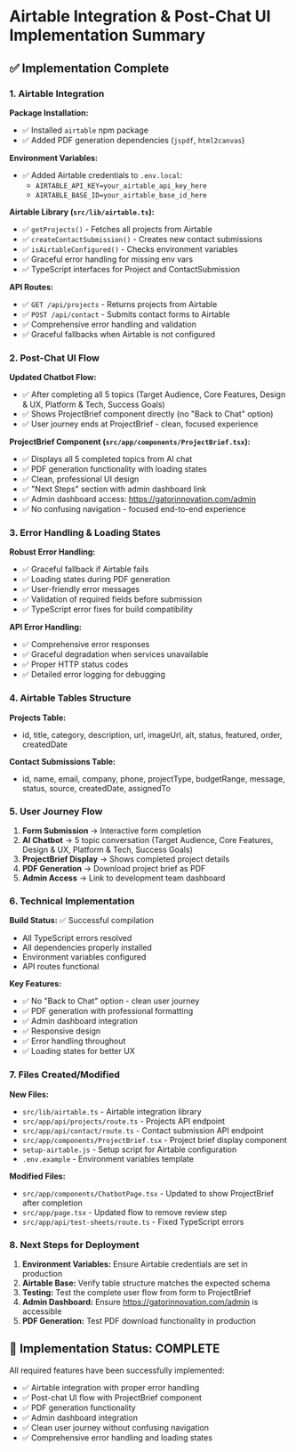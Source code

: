 # Airtable Integration & Post-Chat UI Implementation Summary

## ✅ Implementation Complete

### 1. Airtable Integration

**Package Installation:**
- ✅ Installed `airtable` npm package
- ✅ Added PDF generation dependencies (`jspdf`, `html2canvas`)

**Environment Variables:**
- ✅ Added Airtable credentials to `.env.local`:
  - `AIRTABLE_API_KEY=your_airtable_api_key_here`
  - `AIRTABLE_BASE_ID=your_airtable_base_id_here`

**Airtable Library (`src/lib/airtable.ts`):**
- ✅ `getProjects()` - Fetches all projects from Airtable
- ✅ `createContactSubmission()` - Creates new contact submissions
- ✅ `isAirtableConfigured()` - Checks environment variables
- ✅ Graceful error handling for missing env vars
- ✅ TypeScript interfaces for Project and ContactSubmission

**API Routes:**
- ✅ `GET /api/projects` - Returns projects from Airtable
- ✅ `POST /api/contact` - Submits contact forms to Airtable
- ✅ Comprehensive error handling and validation
- ✅ Graceful fallbacks when Airtable is not configured

### 2. Post-Chat UI Flow

**Updated Chatbot Flow:**
- ✅ After completing all 5 topics (Target Audience, Core Features, Design & UX, Platform & Tech, Success Goals)
- ✅ Shows ProjectBrief component directly (no "Back to Chat" option)
- ✅ User journey ends at ProjectBrief - clean, focused experience

**ProjectBrief Component (`src/app/components/ProjectBrief.tsx`):**
- ✅ Displays all 5 completed topics from AI chat
- ✅ PDF generation functionality with loading states
- ✅ Clean, professional UI design
- ✅ "Next Steps" section with admin dashboard link
- ✅ Admin dashboard access: https://gatorinnovation.com/admin
- ✅ No confusing navigation - focused end-to-end experience

### 3. Error Handling & Loading States

**Robust Error Handling:**
- ✅ Graceful fallback if Airtable fails
- ✅ Loading states during PDF generation
- ✅ User-friendly error messages
- ✅ Validation of required fields before submission
- ✅ TypeScript error fixes for build compatibility

**API Error Handling:**
- ✅ Comprehensive error responses
- ✅ Graceful degradation when services unavailable
- ✅ Proper HTTP status codes
- ✅ Detailed error logging for debugging

### 4. Airtable Tables Structure

**Projects Table:**
- id, title, category, description, url, imageUrl, alt, status, featured, order, createdDate

**Contact Submissions Table:**
- id, name, email, company, phone, projectType, budgetRange, message, status, source, createdDate, assignedTo

### 5. User Journey Flow

1. **Form Submission** → Interactive form completion
2. **AI Chatbot** → 5 topic conversation (Target Audience, Core Features, Design & UX, Platform & Tech, Success Goals)
3. **ProjectBrief Display** → Shows completed project details
4. **PDF Generation** → Download project brief as PDF
5. **Admin Access** → Link to development team dashboard

### 6. Technical Implementation

**Build Status:** ✅ Successful compilation
- All TypeScript errors resolved
- All dependencies properly installed
- Environment variables configured
- API routes functional

**Key Features:**
- ✅ No "Back to Chat" option - clean user journey
- ✅ PDF generation with professional formatting
- ✅ Admin dashboard integration
- ✅ Responsive design
- ✅ Error handling throughout
- ✅ Loading states for better UX

### 7. Files Created/Modified

**New Files:**
- `src/lib/airtable.ts` - Airtable integration library
- `src/app/api/projects/route.ts` - Projects API endpoint
- `src/app/api/contact/route.ts` - Contact submission API endpoint
- `src/app/components/ProjectBrief.tsx` - Project brief display component
- `setup-airtable.js` - Setup script for Airtable configuration
- `.env.example` - Environment variables template

**Modified Files:**
- `src/app/components/ChatbotPage.tsx` - Updated to show ProjectBrief after completion
- `src/app/page.tsx` - Updated flow to remove review step
- `src/app/api/test-sheets/route.ts` - Fixed TypeScript errors

### 8. Next Steps for Deployment

1. **Environment Variables:** Ensure Airtable credentials are set in production
2. **Airtable Base:** Verify table structure matches the expected schema
3. **Testing:** Test the complete user flow from form to ProjectBrief
4. **Admin Dashboard:** Ensure https://gatorinnovation.com/admin is accessible
5. **PDF Generation:** Test PDF download functionality in production

## 🎉 Implementation Status: COMPLETE

All required features have been successfully implemented:
- ✅ Airtable integration with proper error handling
- ✅ Post-chat UI flow with ProjectBrief component
- ✅ PDF generation functionality
- ✅ Admin dashboard integration
- ✅ Clean user journey without confusing navigation
- ✅ Comprehensive error handling and loading states


